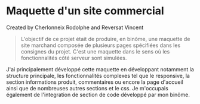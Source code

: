 # Maquette d'un site commercial
Created by Cherlonneix Rodolphe and Reversat Vincent

> L'objectif de ce projet était de produire, en binôme, une maquette de site marchand composée de plusieurs pages spécifiées dans les consignes du projet. C'est une maquette dans le sens où les fonctionnalités côté serveur sont simulées.

J'ai principalement développé cette maquette en développant notamment la structure principale, les fonctionnalités complexes tel que le responsive, la section informations produit, commentaires ou encore la page d'accueil ainsi que de nombreuses autres sections et le css.
Je m'occupais également de l'integration de section de code développé par mon binôme.
